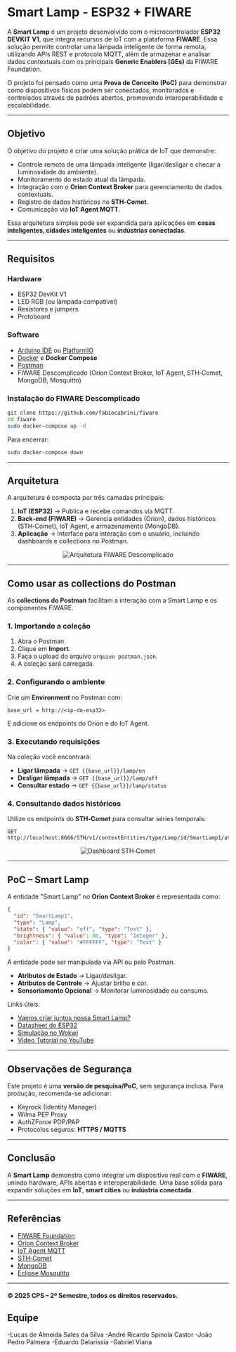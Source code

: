 # Smart Lamp - ESP32 + FIWARE

A **Smart Lamp** é um projeto desenvolvido com o microcontrolador **ESP32 DEVKIT V1**, que integra recursos de IoT com a plataforma **FIWARE**. Essa solução permite controlar uma lâmpada inteligente de forma remota, utilizando APIs REST e protocolo MQTT, além de armazenar e analisar dados contextuais com os principais **Generic Enablers (GEs)** da FIWARE Foundation.

O projeto foi pensado como uma **Prova de Conceito (PoC)** para demonstrar como dispositivos físicos podem ser conectados, monitorados e controlados através de padrões abertos, promovendo interoperabilidade e escalabilidade.

---

##  Objetivo

O objetivo do projeto é criar uma solução prática de IoT que demonstre:

- Controle remoto de uma lâmpada inteligente (ligar/desligar e checar a luminosidade do ambiente).
- Monitoramento do estado atual da lâmpada.
- Integração com o **Orion Context Broker** para gerenciamento de dados contextuais.
- Registro de dados históricos no **STH‑Comet**.
- Comunicação via **IoT Agent MQTT**.

Essa arquitetura simples pode ser expandida para aplicações em **casas inteligentes, cidades inteligentes** ou **indústrias conectadas**.

---

##  Requisitos

### Hardware

- ESP32 DevKit V1  
- LED RGB (ou lâmpada compatível)  
- Resistores e jumpers  
- Protoboard  

### Software

- [Arduino IDE](https://www.arduino.cc/en/software) ou [PlatformIO](https://platformio.org/)  
- [Docker](https://docs.docker.com/get-docker/) e **Docker Compose**  
- [Postman](https://www.postman.com/downloads/)  
- FIWARE Descomplicado (Orion Context Broker, IoT Agent, STH‑Comet, MongoDB, Mosquitto)  

### Instalação do FIWARE Descomplicado

```bash
git clone https://github.com/fabiocabrini/fiware
cd fiware
sudo docker-compose up -d
```

Para encerrar:

```bash
sudo docker-compose down
```

---

##  Arquitetura

A arquitetura é composta por três camadas principais:

1. **IoT (ESP32)** → Publica e recebe comandos via MQTT.  
2. **Back‑end (FIWARE)** → Gerencia entidades (Orion), dados históricos (STH‑Comet), IoT Agent, e armazenamento (MongoDB).  
3. **Aplicação** → Interface para interação com o usuário, incluindo dashboards e collections no Postman.

<p align="center">
  <img src="FiwareDeploy_new_v5.png" alt="Arquitetura FIWARE Descomplicado">
</p>

---

##  Como usar as collections do Postman

As **collections do Postman** facilitam a interação com a Smart Lamp e os componentes FIWARE.

### 1. Importando a coleção
1. Abra o Postman.  
2. Clique em **Import**.  
3. Faça o upload do arquivo `arquivo postman.json`.  
4. A coleção será carregada.

### 2. Configurando o ambiente
Crie um **Environment** no Postman com:

```
base_url = http://<ip-do-esp32>
```

E adicione os endpoints do Orion e do IoT Agent.

### 3. Executando requisições
Na coleção você encontrará:

- **Ligar lâmpada** → `GET {{base_url}}/lamp/on`  
- **Desligar lâmpada** → `GET {{base_url}}/lamp/off`  
- **Consultar estado** → `GET {{base_url}}/lamp/status`

### 4. Consultando dados históricos
Utilize os endpoints do **STH‑Comet** para consultar séries temporais:

```http
GET http://localhost:8666/STH/v1/contextEntities/type/Lamp/id/SmartLamp1/attributes/state
```

<p align="center">
  <img src="https://github.com/fabiocabrini/fiware/blob/main/sth-comet-m.jpg" alt="Dashboard STH‑Comet">
</p>

---

##  PoC – Smart Lamp

A entidade "Smart Lamp" no **Orion Context Broker** é representada como:

```json
{
  "id": "SmartLamp1",
  "type": "Lamp",
  "state": { "value": "off", "type": "Text" },
  "brightness": { "value": 80, "type": "Integer" },
  "color": { "value": "#FFFFFF", "type": "Text" }
}
```

A entidade pode ser manipulada via API ou pelo Postman.

- **Atributos de Estado** → Ligar/desligar.  
- **Atributos de Controle** → Ajustar brilho e cor.  
- **Sensoriamento Opcional** → Monitorar luminosidade ou consumo.

Links úteis:

- [Vamos criar juntos nossa Smart Lamp?](mqtt_esp32.md)  
- [Datasheet do ESP32](https://www.espressif.com/sites/default/files/documentation/esp32_datasheet_en.pdf)  
- [Simulação no Wokwi](https://wokwi.com/projects/381403531345819649)  
- [Vídeo Tutorial no YouTube](https://www.youtube.com/watch?v=8oHkAlXdWo8)  

---

##  Observações de Segurança

Este projeto é uma **versão de pesquisa/PoC**, sem segurança inclusa. Para produção, recomenda-se adicionar:

- Keyrock (Identity Manager)  
- Wilma PEP Proxy  
- AuthZForce PDP/PAP  
- Protocolos seguros: **HTTPS / MQTTS**  

---

##  Conclusão

A **Smart Lamp** demonstra como integrar um dispositivo real com o **FIWARE**, unindo hardware, APIs abertas e interoperabilidade. Uma base sólida para expandir soluções em **IoT**, **smart cities** ou **indústria conectada**.

---

##  Referências

- [FIWARE Foundation](https://www.fiware.org/)  
- [Orion Context Broker](https://fiware-orion.readthedocs.io/en/3.10.1/index.html)  
- [IoT Agent MQTT](https://github.com/FIWARE/tutorials.IoT-Agent)  
- [STH‑Comet](https://fiware-sth-comet.readthedocs.io/en/latest/)  
- [MongoDB](https://www.mongodb.com/pt-br/products/compass)  
- [Eclipse Mosquitto](https://mosquitto.org/)

---

#### © 2025 CPS – 2º Semestre, todos os direitos reservados.


## Equipe 
-Lucas de Almeida Sales da Silva
-André Ricardo Spinola Castor
-João Pedro Palmera
-Eduardo Delarissia
-Gabriel Viana

